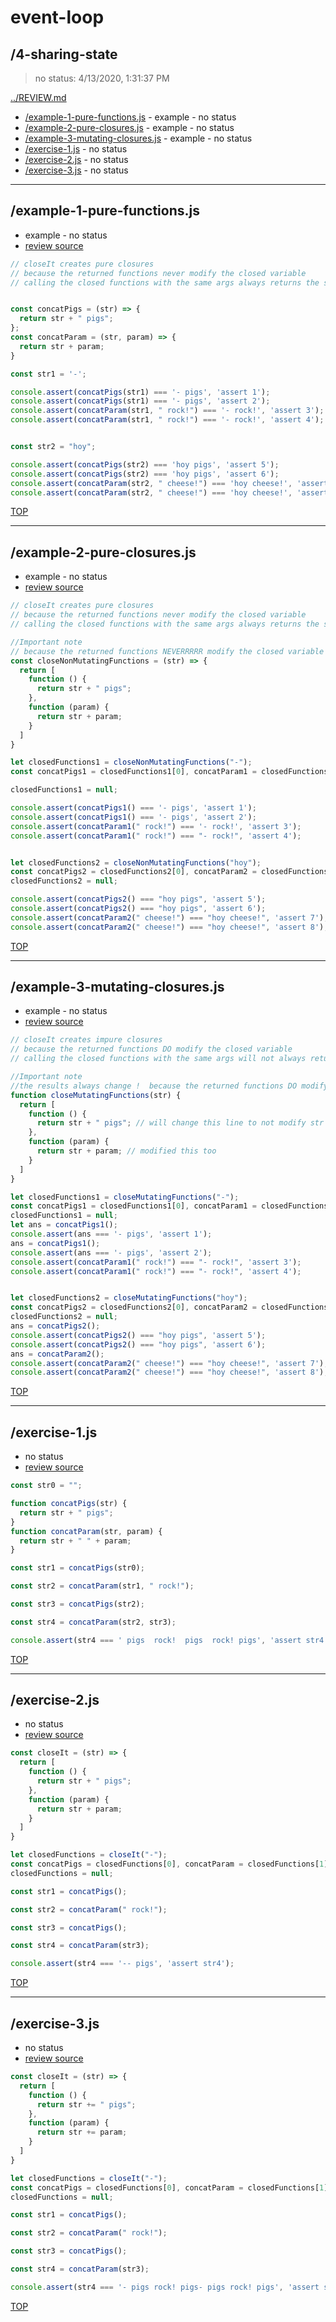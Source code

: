 # event-loop 

## /4-sharing-state

> no status: 4/13/2020, 1:31:37 PM 

[../REVIEW.md](../REVIEW.md)

* [/example-1-pure-functions.js](#example-1-pure-functionsjs) - example - no status
* [/example-2-pure-closures.js](#example-2-pure-closuresjs) - example - no status
* [/example-3-mutating-closures.js](#example-3-mutating-closuresjs) - example - no status
* [/exercise-1.js](#exercise-1js) - no status
* [/exercise-2.js](#exercise-2js) - no status
* [/exercise-3.js](#exercise-3js) - no status

---

## /example-1-pure-functions.js

* example - no status
* [review source](./example-1-pure-functions.js)

```js
// closeIt creates pure closures
// because the returned functions never modify the closed variable
// calling the closed functions with the same args always returns the same result


const concatPigs = (str) => {
  return str + " pigs";
};
const concatParam = (str, param) => {
  return str + param;
}

const str1 = '-';

console.assert(concatPigs(str1) === '- pigs', 'assert 1');
console.assert(concatPigs(str1) === '- pigs', 'assert 2');
console.assert(concatParam(str1, " rock!") === '- rock!', 'assert 3');
console.assert(concatParam(str1, " rock!") === '- rock!', 'assert 4');


const str2 = "hoy";

console.assert(concatPigs(str2) === 'hoy pigs', 'assert 5');
console.assert(concatPigs(str2) === 'hoy pigs', 'assert 6');
console.assert(concatParam(str2, " cheese!") === 'hoy cheese!', 'assert 7');
console.assert(concatParam(str2, " cheese!") === 'hoy cheese!', 'assert 8');

```

[TOP](#event-loop)

---

## /example-2-pure-closures.js

* example - no status
* [review source](./example-2-pure-closures.js)

```js
// closeIt creates pure closures
// because the returned functions never modify the closed variable
// calling the closed functions with the same args always returns the same result

//Important note
// because the returned functions NEVERRRRR modify the closed variable
const closeNonMutatingFunctions = (str) => {
  return [
    function () {
      return str + " pigs";
    },
    function (param) {
      return str + param;
    }
  ]
}

let closedFunctions1 = closeNonMutatingFunctions("-");
const concatPigs1 = closedFunctions1[0], concatParam1 = closedFunctions1[1];

closedFunctions1 = null;

console.assert(concatPigs1() === '- pigs', 'assert 1');
console.assert(concatPigs1() === '- pigs', 'assert 2');
console.assert(concatParam1(" rock!") === '- rock!', 'assert 3');
console.assert(concatParam1(" rock!") === "- rock!", 'assert 4');


let closedFunctions2 = closeNonMutatingFunctions("hoy");
const concatPigs2 = closedFunctions2[0], concatParam2 = closedFunctions2[1];
closedFunctions2 = null;

console.assert(concatPigs2() === "hoy pigs", 'assert 5');
console.assert(concatPigs2() === "hoy pigs", 'assert 6');
console.assert(concatParam2(" cheese!") === "hoy cheese!", 'assert 7');
console.assert(concatParam2(" cheese!") === "hoy cheese!", 'assert 8');

```

[TOP](#event-loop)

---

## /example-3-mutating-closures.js

* example - no status
* [review source](./example-3-mutating-closures.js)

```js
// closeIt creates impure closures
// because the returned functions DO modify the closed variable
// calling the closed functions with the same args will not always return the same result

//Important note 
//the results always change !  because the returned functions DO modify the closed variable
function closeMutatingFunctions(str) {
  return [
    function () {
      return str + " pigs"; // will change this line to not modify str
    },
    function (param) {
      return str + param; // modified this too 
    }
  ]
}

let closedFunctions1 = closeMutatingFunctions("-");
const concatPigs1 = closedFunctions1[0], concatParam1 = closedFunctions1[1];
closedFunctions1 = null;
let ans = concatPigs1();
console.assert(ans === '- pigs', 'assert 1');
ans = concatPigs1();
console.assert(ans === '- pigs', 'assert 2');
console.assert(concatParam1(" rock!") === "- rock!", 'assert 3');
console.assert(concatParam1(" rock!") === "- rock!", 'assert 4');


let closedFunctions2 = closeMutatingFunctions("hoy");
const concatPigs2 = closedFunctions2[0], concatParam2 = closedFunctions2[1];
closedFunctions2 = null;
ans = concatPigs2();
console.assert(concatPigs2() === "hoy pigs", 'assert 5');
console.assert(concatPigs2() === "hoy pigs", 'assert 6');
ans = concatParam2();
console.assert(concatParam2(" cheese!") === "hoy cheese!", 'assert 7');
console.assert(concatParam2(" cheese!") === "hoy cheese!", 'assert 8');

```

[TOP](#event-loop)

---

## /exercise-1.js

* no status
* [review source](./exercise-1.js)

```js
const str0 = "";

function concatPigs(str) {
  return str + " pigs";
}
function concatParam(str, param) {
  return str + " " + param;
}

const str1 = concatPigs(str0);

const str2 = concatParam(str1, " rock!");

const str3 = concatPigs(str2);

const str4 = concatParam(str2, str3);

console.assert(str4 === ' pigs  rock!  pigs  rock! pigs', 'assert str4');

```

[TOP](#event-loop)

---

## /exercise-2.js

* no status
* [review source](./exercise-2.js)

```js
const closeIt = (str) => {
  return [
    function () {
      return str + " pigs";
    },
    function (param) {
      return str + param;
    }
  ]
}

let closedFunctions = closeIt("-");
const concatPigs = closedFunctions[0], concatParam = closedFunctions[1];
closedFunctions = null;

const str1 = concatPigs();

const str2 = concatParam(" rock!");

const str3 = concatPigs();

const str4 = concatParam(str3);

console.assert(str4 === '-- pigs', 'assert str4');

```

[TOP](#event-loop)

---

## /exercise-3.js

* no status
* [review source](./exercise-3.js)

```js
const closeIt = (str) => {
  return [
    function () {
      return str += " pigs";
    },
    function (param) {
      return str += param;
    }
  ]
}

let closedFunctions = closeIt("-");
const concatPigs = closedFunctions[0], concatParam = closedFunctions[1];
closedFunctions = null;

const str1 = concatPigs();

const str2 = concatParam(" rock!");

const str3 = concatPigs();

const str4 = concatParam(str3);

console.assert(str4 === '- pigs rock! pigs- pigs rock! pigs', 'assert str4');

```

[TOP](#event-loop)


